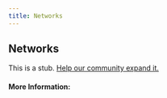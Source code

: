 ```yaml
---
title: Networks
---
```


## Networks

This is a stub. [Help our community expand it.](https://github.com/freeCodeCamp/guide-articles/tree/master/articles/Networks/index.md)

<!-- The article goes here, in GitHub-flavored Markdown. Feel free to add YouTube videos, images, and CodePen/JSBin embeds  -->

#### More Information:
<!-- Please add any articles you think might be helpful to read before writing the article -->


